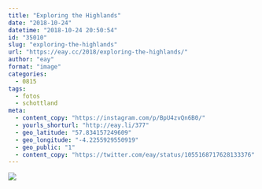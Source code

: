 ```yaml
---
title: "Exploring the Highlands"
date: "2018-10-24"
datetime: "2018-10-24 20:50:54"
id: "35010"
slug: "exploring-the-highlands"
url: "https://eay.cc/2018/exploring-the-highlands/"
author: "eay"
format: "image"
categories:
  - 0815
tags:
  - fotos
  - schottland
meta:
  - content_copy: "https://instagram.com/p/BpU4zvQn6B0/"
  - yourls_shorturl: "http://eay.li/377"
  - geo_latitude: "57.834157249609"
  - geo_longitude: "-4.2255929550919"
  - geo_public: "1"
  - content_copy: "https://twitter.com/eay/status/1055168717628133376"
---
```


![](https://eay.cc/uploads/2018/exploring-the-highlands.jpeg)
